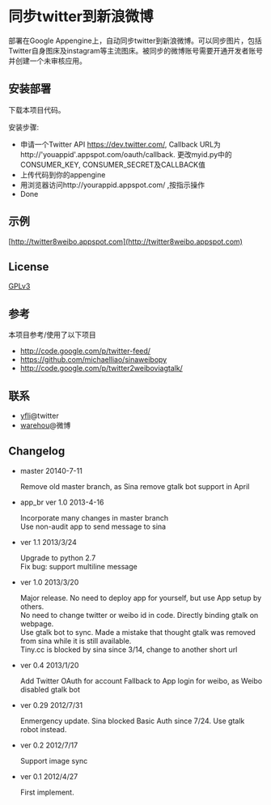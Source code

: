同步twitter到新浪微博
====================

部署在Google Appengine上，自动同步twitter到新浪微博。可以同步图片，包括Twitter自身图床及instagram等主流图床。被同步的微博账号需要开通开发者账号并创建一个未审核应用。

安装部署
---

下载本项目代码。

安装步骤:

* 申请一个Twitter API https://dev.twitter.com/, Callback URL为 http://'youappid'.appspot.com/oauth/callback. 更改myid.py中的CONSUMER_KEY, CONSUMER_SECRET及CALLBACK值
* 上传代码到你的appengine
* 用浏览器访问http://yourappid.appspot.com/ ,按指示操作
* Done


示例
---

[http://twitter8weibo.appspot.com](http://twitter8weibo.appspot.com)

License
-------
[GPLv3][gplv3]

参考
----
本项目参考/使用了以下项目

* http://code.google.com/p/twitter-feed/
* https://github.com/michaelliao/sinaweibopy
* http://code.google.com/p/twitter2weiboviagtalk/

联系
----

* [yfli](https://twitter.com/yfli)@twitter
* [warehou](http://www.weibo.com/u/1410749162)@微博

Changelog
---------

- master 20140-7-11

    Remove old master branch, as Sina remove gtalk bot support in April

- app_br ver 1.0 2013-4-16

    Incorporate many changes in master branch    
    Use non-audit app to send message to sina

- ver 1.1 2013/3/24

    Upgrade to python 2.7   
    Fix bug: support multiline message

- ver 1.0 2013/3/20

    Major release. No need to deploy app for yourself, but use App setup by others.  
    No need to change twitter or weibo id in code. Directly binding gtalk on webpage.    
    Use gtalk bot to sync. Made a mistake that thought gtalk was removed from sina while it is still available.    
    Tiny.cc is blocked by sina since 3/14, change to another short url

- ver 0.4 2013/1/20

    Add Twitter OAuth for account
    Fallback to App login for weibo, as Weibo disabled gtalk bot

- ver 0.29 2012/7/31

     Enmergency update. Sina blocked Basic Auth since 7/24. Use gtalk robot instead.

- ver 0.2 2012/7/17

    Support image sync

- ver 0.1 2012/4/27

    First implement.

[gplv3]: http://www.gnu.org/licenses/gpl.html




